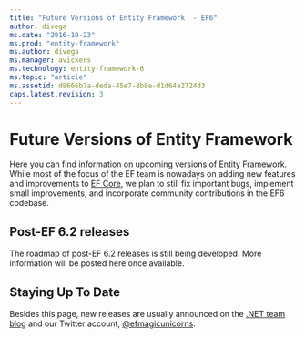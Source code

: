 ```yaml
---
title: "Future Versions of Entity Framework  - EF6"
author: divega
ms.date: "2016-10-23"
ms.prod: "entity-framework"
ms.author: divega
ms.manager: avickers
ms.technology: entity-framework-6
ms.topic: "article"
ms.assetid: d8666b7a-deda-45e7-8b8e-d1d64a2724d3
caps.latest.revision: 3
---
```

# Future Versions of Entity Framework 
Here you can find information on upcoming versions of Entity Framework.
While most of the focus of the EF team is nowadays on adding new features and improvements to [EF Core](https://docs.microsoft.com/en-us/ef/core/index), we plan to  still fix important bugs, implement small improvements, and incorporate community contributions in the EF6 codebase.

## Post-EF 6.2 releases

The roadmap of post-EF 6.2 releases is still being developed. More information will be posted here once available.
 
## Staying Up To Date  
  
Besides this page, new releases are usually announced on the [.NET team blog](https://blogs.msdn.microsoft.com/dotnet/tag/entity-framework/) and our 
Twitter account, [@efmagicunicorns](http://twitter.com/efmagicunicorns).
  